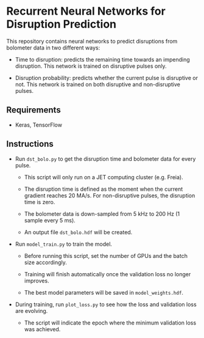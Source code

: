 # Recurrent Neural Networks for Disruption Prediction

This repository contains neural networks to predict disruptions from bolometer data in two different ways:

* Time to disruption: predicts the remaining time towards an impending disruption. This network is trained on disruptive pulses only.

* Disruption probability: predicts whether the current pulse is disruptive or not. This network is trained on both disruptive and non-disruptive pulses.

## Requirements

- Keras, TensorFlow

## Instructions

- Run `dst_bolo.py` to get the disruption time and bolometer data for every pulse.

    - This script will only run on a JET computing cluster (e.g. Freia).
    
    - The disruption time is defined as the moment when the current gradient reaches 20 MA/s. For non-disruptive pulses, the disruption time is zero.

    - The bolometer data is down-sampled from 5 kHz to 200 Hz (1 sample every 5 ms).

    - An output file `dst_bolo.hdf` will be created.

- Run `model_train.py` to train the model.

    - Before running this script, set the number of GPUs and the batch size accordingly.

    - Training will finish automatically once the validation loss no longer improves.
    
    - The best model parameters will be saved in `model_weights.hdf`.

- During training, run `plot_loss.py` to see how the loss and validation loss are evolving.

    - The script will indicate the epoch where the minimum validation loss was achieved.
